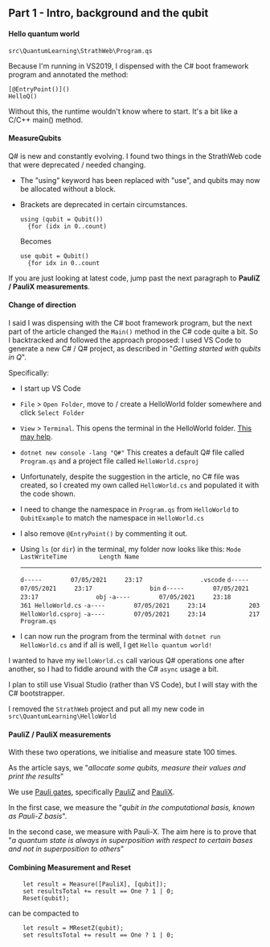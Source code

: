 ## Part 1 - Intro,  background and the qubit

#### Hello quantum world

`src\QuantumLearning\StrathWeb\Program.qs`

Because I'm running in VS2019, I dispensed with the C# boot framework program and annotated the method:

```qsharp
[@EntryPoint()]()
HelloQ()
```

Without this, the runtime wouldn't know where to start. It's a bit like a C/C++ main() method.

#### MeasureQubits

Q# is new and constantly evolving. I found two things in the StrathWeb code that were deprecated / needed changing.

- The "using" keyword has been replaced with "use", and qubits may now be allocated without a block.	

- Brackets are deprecated in certain circumstances.

  ```qsharp
  using (qubit = Qubit())
    {for (idx in 0..count)
  ```

  Becomes

  ```qsharp
  use qubit = Qubit()
    {for idx in 0..count
  ```

  

If you are just looking at latest code, jump past the next paragraph to **PauliZ / PauliX measurements**.

#### Change of direction

I said I was dispensing with the C# boot framework program, but the next part of the article changed the `Main()` method in the C# code quite a bit. So I backtracked and followed the approach proposed: I used VS Code to generate a new C# / Q# project, as described in "*Getting started with qubits in Q*".

Specifically:

- I start up VS Code

- `File` > `Open Folder`, move to / create a HelloWorld folder somewhere and click `Select Folder`

- `View` > `Terminal`. This opens the terminal in the HelloWorld folder. [This may help](https://docs.microsoft.com/en-us/dotnet/core/tutorials/with-visual-studio-code).

- `dotnet new console -lang "Q#"`  This creates a default Q# file called `Program.qs` and a project file called `HelloWorld.csproj`

- Unfortunately, despite the suggestion in the article, no C# file was created, so I created my own called `HelloWorld.cs` and populated it with the code shown.

- I need to change the namespace in `Program.qs` from `HelloWorld` to `QubitExample` to match the namespace in `HelloWorld.cs`

- I also remove `@EntryPoint()` by commenting it out.

- Using `ls` (or `dir`) in the terminal, my folder now looks like this:
  `Mode                 LastWriteTime         Length Name`

  ----                 -------------         ------ ----

  `d-----        07/05/2021     23:17                .vscode`
  `d-----        07/05/2021     23:17                bin`
  `d-----        07/05/2021     23:17                obj`
  `-a----        07/05/2021     23:18            361 HelloWorld.cs`
  `-a----        07/05/2021     23:14            203 HelloWorld.csproj`
  `-a----        07/05/2021     23:14            217 Program.qs`

- I can now run the program from the terminal with
  `dotnet run HelloWorld.cs`
  and if all is well, I get
  `Hello quantum world!`

I wanted to have my `HelloWorld.cs` call various Q# operations one after another, so  I had to fiddle around with the C# `async` usage a bit.

I plan to still use Visual Studio (rather than VS Code), but I will stay with the C# bootstrapper. 

I removed the `StrathWeb` project and put all my new code in `src\QuantumLearning\HelloWorld`

#### PauliZ / PauliX measurements

With these two operations, we initialise and measure state 100 times.

As the article says, we "*allocate some qubits, measure their values and print the results*"

We use [Pauli gates](https://en.wikipedia.org/wiki/Quantum_logic_gate#Pauli_gates), specifically [PauliZ](https://en.wikipedia.org/wiki/Quantum_logic_gate#Z_gate) and [PauliX](https://en.wikipedia.org/wiki/Quantum_logic_gate#X_gate).

In the first case, we measure the "*qubit in the computational basis, known as Pauli-Z basis*".

In the second case, we measure with Pauli-X. The aim here is to prove that "*a quantum state is always in superposition with respect to certain bases and not in superposition to others*"

#### Combining Measurement and Reset

```qsharp
    let result = Measure([PauliX], [qubit]);
    set resultsTotal += result == One ? 1 | 0;
    Reset(qubit);
```

can be compacted to

```qsharp
    let result = MResetZ(qubit);
    set resultsTotal += result == One ? 1 | 0;
```

